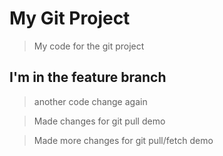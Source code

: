 # My Git Project

> My code for the git project

## I'm in the feature branch

> another code change again

> Made changes for git pull demo

> Made more changes for git pull/fetch demo
